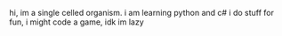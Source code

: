 hi, im a single celled organism.  i am learning python and c#
i do stuff for fun, i might code a game, idk im lazy

<!---
that-paramecium/that-paramecium is a ✨ special ✨ repository because its `README.md` (this file) appears on your GitHub profile.
You can click the Preview link to take a look at your changes.
--->
